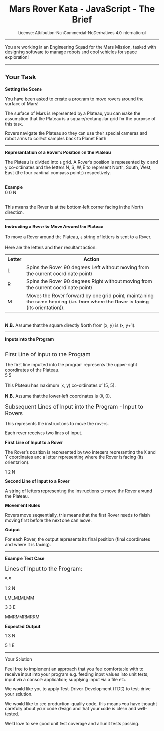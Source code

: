 <h1 align = "center">Mars Rover Kata - JavaScript - The Brief</h1>

<center><font size=2>License: Attribution-NonCommercial-NoDerivatives 4.0 International</font></center><hr>

 You are working in an Engineering Squad for the Mars Mission, tasked with designing software to manage robots and cool vehicles for space exploration!<hr>
<h2>Your Task</h2>

<b>Setting the Scene</b></br>

You have been asked to create a program to move rovers around the surface of Mars!</br>

The surface of Mars is represented by a Plateau, you can make the assumption that the Plateau is a square/rectangular grid for the purpose of this task. </br>

Rovers navigate the Plateau so they can use their special cameras and robot arms to collect samples back to Planet Earth</br><hr>

<b>Representation of a Rover’s Position on the Plateau </b></br>

The Plateau is divided into a grid. A Rover’s position is represented by x and y co-ordinates and the letters N, S, W, E to represent North, South, West, East (the four cardinal compass points) respectively. </br></br>

<b>Example</b></br>
0 0 N

</br>This means the Rover is at the bottom-left corner facing in the North direction.<hr>

<b>Instructing a Rover to Move Around the Plateau</b></br></br>
 To move a Rover around the Plateau, a string of letters is sent to a Rover.</br></br>
Here are the letters and their resultant action:</br>
<table>
  <tr>
    <th>Letter</th>
    <th>Action</th>
  </tr>
  <tr>
    <td>L</td>
    <td>Spins the Rover 90 degrees Left without moving from the current
coordinate point/</td>
  </tr>
   <tr>
    <td>R</td>
    <td>Spins the Rover 90 degrees Right without moving from the current
coordinate point/</td>
  </tr>
   <tr>
    <td>M</td>
    <td>Moves the Rover forward by one grid point, maintaining the same
heading (i.e. from where the Rover is facing (its orientation)).
</td>
  </tr>
</table></br>
<b>N.B.</b> Assume that the square directly North from (x, y) is (x, y+1). </br><hr>
<b>Inputs into the Program</b></br></br>

<font size =4>First Line of Input to the Program</font></br>

The first line inputted into the program represents the upper-right coordinates of the Plateau.</br>
5 5</br></br>
This Plateau has maximum (x, y) co-ordinates of (5, 5).</br></br>
<b>N.B.</b> Assume that the lower-left coordinates is (0, 0).</br></br>
<font size =4>Subsequent Lines of Input into the Program - Input to Rovers</font></br>

This represents the instructions to move the rovers.</br>

Each rover receives two lines of input.</br>

<b>First Line of Input to a Rover</b>

The Rover’s position is represented by two integers representing the X and Y coordinates and a letter representing where the Rover is facing (its orientation).

1 2 N

<b>Second Line of Input to a Rover</b>

A string of letters representing the instructions to move the Rover around the Plateau.

<b>Movement Rules</b>

Rovers move sequentially, this means that the first Rover needs to finish moving first before the next one can move.

<b>Output</b>

For each Rover, the output represents its final position (final coordinates and where it is facing).<hr>

<b>Example Test Case</b>

<font size =4>Lines of Input to the Program:</font>

5 5

1 2 N

LMLMLMLMM

3 3 E

MMRMMRMRRM

<b>Expected Output:</b>

1 3 N

5 1 E 

<hr>
Your Solution</br>

 Feel free to implement an approach that you feel comfortable with to receive input into your program e.g. feeding input values into unit tests; input via a console application; supplying input via a file etc.

 We would like you to apply Test-Driven Development (TDD) to test-drive your solution.
 
 We would like to see production-quality code, this means you have thought carefully about your code design and that your code is clean and well-tested.
 
 We’d love to see good unit test coverage and all unit tests passing.
 